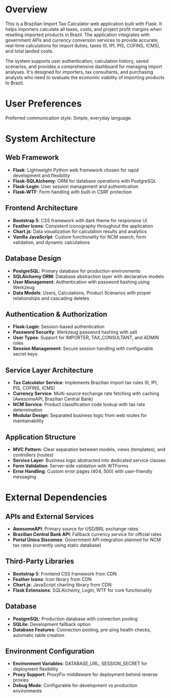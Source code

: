 # Overview

This is a Brazilian Import Tax Calculator web application built with Flask. It helps importers calculate all taxes, costs, and project profit margins when reselling imported products in Brazil. The application integrates with government APIs and currency conversion services to provide accurate, real-time calculations for import duties, taxes (II, IPI, PIS, COFINS, ICMS), and total landed costs.

The system supports user authentication, calculation history, saved scenarios, and provides a comprehensive dashboard for managing import analyses. It's designed for importers, tax consultants, and purchasing analysts who need to evaluate the economic viability of importing products to Brazil.

# User Preferences

Preferred communication style: Simple, everyday language.

# System Architecture

## Web Framework
- **Flask**: Lightweight Python web framework chosen for rapid development and flexibility
- **Flask-SQLAlchemy**: ORM for database operations with PostgreSQL
- **Flask-Login**: User session management and authentication
- **Flask-WTF**: Form handling with built-in CSRF protection

## Frontend Architecture
- **Bootstrap 5**: CSS framework with dark theme for responsive UI
- **Feather Icons**: Consistent iconography throughout the application
- **Chart.js**: Data visualization for calculation results and analytics
- **Vanilla JavaScript**: Custom functionality for NCM search, form validation, and dynamic calculations

## Database Design
- **PostgreSQL**: Primary database for production environments
- **SQLAlchemy ORM**: Database abstraction layer with declarative models
- **User Management**: Authentication with password hashing using Werkzeug
- **Data Models**: Users, Calculations, Product Scenarios with proper relationships and cascading deletes

## Authentication & Authorization
- **Flask-Login**: Session-based authentication
- **Password Security**: Werkzeug password hashing with salt
- **User Types**: Support for IMPORTER, TAX_CONSULTANT, and ADMIN roles
- **Session Management**: Secure session handling with configurable secret keys

## Service Layer Architecture
- **Tax Calculator Service**: Implements Brazilian import tax rules (II, IPI, PIS, COFINS, ICMS)
- **Currency Service**: Multi-source exchange rate fetching with caching (AwesomeAPI, Brazilian Central Bank)
- **NCM Service**: Product classification code lookup with tax rate determination
- **Modular Design**: Separated business logic from web routes for maintainability

## Application Structure
- **MVC Pattern**: Clear separation between models, views (templates), and controllers (routes)
- **Service Layer**: Business logic abstracted into dedicated service classes
- **Form Validation**: Server-side validation with WTForms
- **Error Handling**: Custom error pages (404, 500) with user-friendly messaging

# External Dependencies

## APIs and External Services
- **AwesomeAPI**: Primary source for USD/BRL exchange rates
- **Brazilian Central Bank API**: Fallback currency service for official rates
- **Portal Único Siscomex**: Government API integration planned for NCM tax rates (currently using static database)

## Third-Party Libraries
- **Bootstrap 5**: Frontend CSS framework from CDN
- **Feather Icons**: Icon library from CDN
- **Chart.js**: JavaScript charting library from CDN
- **Flask Extensions**: SQLAlchemy, Login, WTF for core functionality

## Database
- **PostgreSQL**: Production database with connection pooling
- **SQLite**: Development fallback option
- **Database Features**: Connection pooling, pre-ping health checks, automatic table creation

## Environment Configuration
- **Environment Variables**: DATABASE_URL, SESSION_SECRET for deployment flexibility
- **Proxy Support**: ProxyFix middleware for deployment behind reverse proxies
- **Debug Mode**: Configurable for development vs production environments